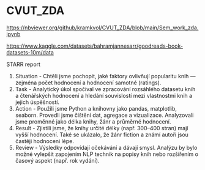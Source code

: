 # CVUT_ZDA
https://nbviewer.org/github/kramkvol/CVUT_ZDA/blob/main/Sem_work_zda.ipynb

https://www.kaggle.com/datasets/bahramjannesarr/goodreads-book-datasets-10m/data

STARR report
1) Situation - Chtěli jsme pochopit, jaké faktory ovlivňují popularitu knih — zejména počet hodnocení a hodnocení samotné (ratings).
3) Task - Analytický úkol spočíval ve zpracování rozsáhlého datasetu knih a čtenářských hodnocení a hledání souvislostí mezi vlastnostmi knih a jejich úspěšností.
4) Action - Použili jsme Python a knihovny jako pandas, matplotlib, seaborn. Provedli jsme čištění dat, agregace a vizualizace. Analyzovali jsme proměnné jako délka knihy, žánr a průměrné hodnocení.
5) Result - Zjistili jsme, že knihy určité délky (např. 300–400 stran) mají vyšší hodnocení. Také se ukázalo, že žánr fiction a známí autoři jsou častěji hodnoceni lépe.
6) Review - Výsledky odpovídají očekávání a dávají smysl. Analýzu by bylo možné vylepšit zapojením NLP technik na popisy knih nebo rozšířením o časový aspekt (např. rok vydání).
